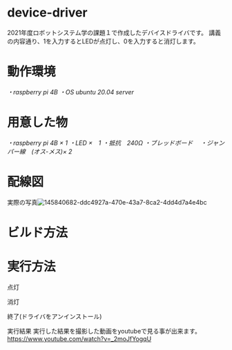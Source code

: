 # device-driver
2021年度ロボットシステム学の課題１で作成したデバイスドライバです。
講義の内容通り、1を入力するとLEDが点灯し、0を入力すると消灯します。

# 動作環境
*・raspberry pi 4B*
*・OS ubuntu 20.04 server*

# 用意した物
*・raspberry pi 4B × 1
・LED ×　1
・抵抗　240Ω
・ブレッドボード　
・ジャンパー線　(オス-メス)× 2*

# 配線図
実際の写真![145840682-ddc4927a-470e-43a7-8ca2-4dd4d7a4e4bc](https://user-images.githubusercontent.com/93331260/145842041-31ddea61-1b9a-4a9e-b127-173d34ed0b43.jpg)

# ビルド方法

# 実行方法
点灯

消灯

終了(ドライバをアンインストール)

実行結果
実行した結果を撮影した動画をyoutubeで見る事が出来ます。
https://www.youtube.com/watch?v=_2moJfYogqU
